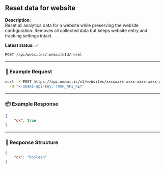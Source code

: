 ## Reset data for website
<!-- testable: true -->
<!-- expectedStatus: 200 -->
**Description:**  
Reset all analytics data for a website while preserving the website configuration.
Removes all collected data but keeps website entry and tracking settings intact.

**Latest status:** <!--status-->✅<!--status-end-->

```
POST /api/websites/:websiteId/reset
```

---

### 🔁 Example Request
```bash
curl -X POST https://api.umami.is/v1/websites/xxxxxxxx-xxxx-xxxx-xxxx-xxxxxxxxxxxx/reset \
  -H "x-umami-api-key: YOUR_API_KEY"
```

---

### 📦 Example Response
```json
{
    "ok": true
}
```

---

### 📘 Response Structure
```json
{
    "ok": "boolean"
}
```
